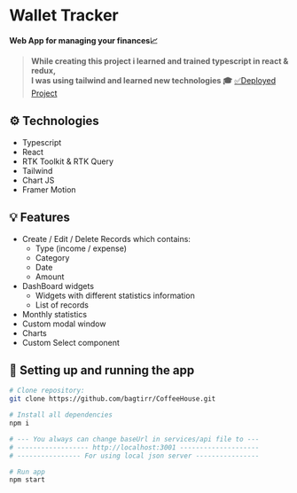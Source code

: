 # Wallet Tracker
**Web App for managing your finances📈**
<br>
> **While creating this project i learned and trained typescript in react & redux,
> <br>
> I was using tailwind and learned new technologies 🎓**
[✅Deployed Project](wallet-tracker-bagtirr.vercel.app/)

## ⚙ Technologies
- Typescript
- React
- RTK Toolkit & RTK Query
- Tailwind
- Chart JS
- Framer Motion

## 💡 Features
- Create / Edit / Delete Records which contains:
   - Type (income / expense)
   - Category
   - Date
   - Amount
- DashBoard widgets
  - Widgets with different statistics information
  - List of records
- Monthly statistics
- Custom modal window
- Charts
- Custom Select component

## 🔌 Setting up and running the app

```bash
# Clone repository:
git clone https://github.com/bagtirr/CoffeeHouse.git

# Install all dependencies
npm i

# --- You always can change baseUrl in services/api file to ---
# ------------------ http://localhost:3001 --------------------
# ---------------- For using local json server ----------------

# Run app
npm start
```
